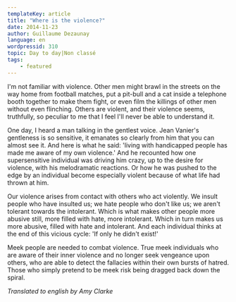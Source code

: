 ```yaml
---
templateKey: article
title: "Where is the violence?"
date: 2014-11-23
author: Guillaume Dezaunay
language: en
wordpressid: 310
topic: Day to day|Non classé
tags:
    - featured
---
```


I'm not familiar with violence. Other men might brawl in the streets on the way home from football matches, put a pit-bull and a cat inside a telephone booth together to make them fight, or even film the killings of other men without even flinching. Others are violent, and their violence seems, truthfully, so peculiar to me that I feel I'll never be able to understand it.

One day, I heard a man talking in the gentlest voice. Jean Vanier's gentleness is so sensitive, it emanates so clearly from him that you can almost see it. And here is what he said: 'living with handicapped people has made me aware of my own violence.' And he recounted how one supersensitive individual was driving him crazy, up to the desire for violence, with his melodramatic reactions. Or how he was pushed to the edge by an individual become especially violent because of what life had thrown at him.

Our violence arises from contact with others who act violently. We insult people who have insulted us; we hate people who don't like us; we aren't tolerant towards the intolerant. Which is what makes other people more abusive still, more filled with hate, more intolerant. Which in turn makes us more abusive, filled with hate and intolerant. And each individual thinks at the end of this vicious cycle: 'If only he didn't exist!'

Meek people are needed to combat violence. True meek individuals who are aware of their inner violence and no longer seek vengeance upon others, who are able to detect the fallacies within their own bursts of hatred. Those who simply pretend to be meek risk being dragged back down the spiral.

<em>Translated to english by Amy Clarke</em>

 
